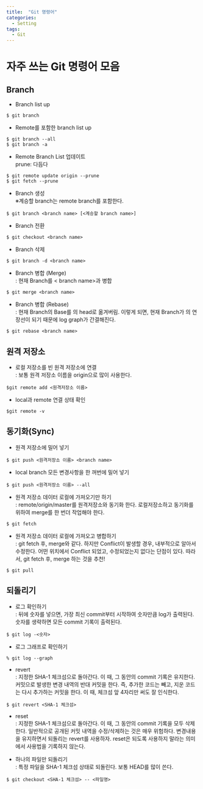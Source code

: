 ```yaml
---
title:  "Git 명령어"
categories:
  - Setting
tags:
  - Git
---
```


# 자주 쓰는 Git 명령어 모음

## Branch

- Branch list up  

```
$ git branch
```

- Remote를 포함한 branch list up

```
$ git branch --all 
$ git branch -a
```

- Remote Branch List 업데이트  
  prune: 다듬다

```
$ git remote update origin --prune
$ git fetch --prune
```
- Branch 생성  
※계승할 branch는 remote branch를 포함한다.
```dotnetcli
$ git branch <branch name> [<계승할 branch name>]
```

- Branch 전환
```dotnetcli
$ git checkout <branch name>
```

- Branch 삭제

```
$ git branch -d <branch name>
```

- Branch 병합 (Merge)  
: 현재 Branch를 < branch name>과 병합

```
$ git merge <branch name>
```

- Branch 병합 (Rebase)  
: 현재 Branch의 Base를 <branch name>의 head로 옮겨버림. 이렇게 되면, 현재 Branch가 <branch name>의 연장선이 되기 때문에 log graph가 간결해진다.

```
$ git rebase <branch name>
```

## 원격 저장소

- 로컬 저장소를 빈 원격 저장소에 연결  
: 보통 원격 저장소 이름을 origin으로 많이 사용한다.

```
$git remote add <원격저장소 이름>
```

- local과 remote 연결 상태 확인

```
$git remote -v
```

## 동기화(Sync)

- 원격 저장소에 밀어 넣기

```
$ git push <원격저장소 이름> <branch name>
```

- local branch 모든 변경사항을 한 꺼번에 밀어 넣기

```
$ git push <원격저장소 이름> --all
```

- 원격 저장소 데이터 로컬에 가져오기만 하기  
: remote/origin/master를 원격저장소와 동기화 한다. 로컬저장소하고 동기화를 위하여 merge를 한 번더 작업해야 한다.

```
$ git fetch
```

- 원격 저장소 데이터 로컬에 가져오고 병합하기  
: git fetch 후, merge와 같다. 하지만 Conflict이 발생할 경우, 내부적으로 알아서 수정한다. 어떤 위치에서 Conflict 되었고, 수정되었는지 없다는 단점이 있다. 따라서, git fetch 후, merge 하는 것을 추천!

```
$ git pull
```

## 되돌리기

- 로그 확인하기  
: 뒤에 숫자를 넣으면, 가장 최신 commit부터 시작하여 숫자만큼 log가 출력된다. 숫자를 생략하면 모든 commit 기록이 출력된다.

```
$ git log -<숫자>
```

- 로그 그래프로 확인하기

```
% git log --graph
```

- revert  
: 지정한 SHA-1 체크섬으로 돌아간다. 이 때, 그 동안의 commit 기록은 유지한다. 커밋으로 발생한 변경 내역의 반대 커밋을 한다. 즉, 추가한 코드는 빼고, 지운 코드는 다시 추가하는 커밋을 한다. 이 때, 체크섬 앞 4자리만 써도 잘 인식한다.

```
$ git revert <SHA-1 체크섬>
```

- reset  
: 지정한 SHA-1 체크섬으로 돌아간다. 이 때, 그 동안의 commit 기록을 모두 삭제한다. 일반적으로 공개된 커밋 내역을 수정/삭제하는 것은 매우 위험하다. 변경내용을 유지하면서 되돌리는 revert를 사용하자. reset은 되도록 사용하지 말라는 의미에서 사용법을 기록하지 않는다.

- 하나의 파일만 되돌리기  
: 특정 파일을 SHA-1 체크섬 상태로 되돌린다. 보통 HEAD를 많이 쓴다.

```
$ git checkout <SHA-1 체크섬> -- <파일명>
```